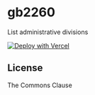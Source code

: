 # gb2260

List administrative divisions

[![Deploy with Vercel](https://shields.io/badge/Vercel-Deploy_with_Vercel-lavender?logo=Vercel&style=social)](https://vercel.com/new/git/external?repository-url=https%3A%2F%2Fgithub.com%2Fcodesktop%2Fgb2260)

## License

The Commons Clause
